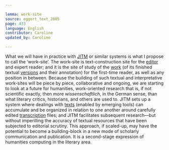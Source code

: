 ```yaml
---

lemma: work-site
source: eggert_text_2005
page: 433
language: English
contributor: Caroline
updated_by: Caroline

---
```


What we will have in practice with [JITM](JITM.html) or similar systems is what I propose to call the ‘work-site’. The work-site is text-construction site for the [editor](editorScholarly.html) and expert reader; and it is the site of study of the [work](work.html) (of its finished textual [versions](version.html) and their annotation) for the first-time reader, as well as any position in between. Because the building of such textual and interpretative work-sites will be piece by piece, collaborative and ongoing, we are starting to look at a future for humanities, work-oriented research that is, if not scientific exactly, then more _wissenschaftlich_, in the German sense, than what literary critics, historians, and others are used to. JITM sets up a system where dealings with [texts](text.html) (enabled by emerging tools) can accumulate and be organized in relation to one another around carefully edited [transcription](transciption.html) files; and JITM facilitates subsequent research—but without imperilling the accuracy of textual resources that have been subjected to editorial scrutiny. This approach, if scaled-up, may have the potential to become a building-block in a new mode of scholarly communication and publication. It is a second-stage expression of humanities computing in the literary area.
